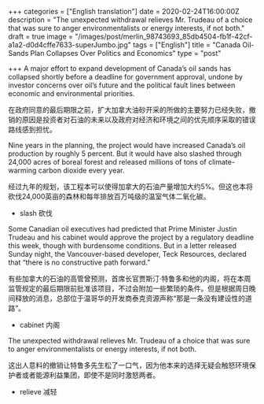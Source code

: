 +++
categories = ["English translation"]
date = 2020-02-24T16:00:00Z
description = "The unexpected withdrawal relieves Mr. Trudeau of a choice that was sure to anger environmentalists or energy interests, if not both."
draft = true
image = "/images/post/merlin_98743693_85db4504-fb1f-42cf-a1a2-d0d4cffe7633-superJumbo.jpg"
tags = ["English"]
title = "Canada Oil-Sands Plan Collapses Over Politics and Economics"
type = "post"

+++
A major effort to expand development of Canada’s oil sands has collapsed shortly before a deadline for government approval, undone by investor concerns over oil’s future and the political fault lines between economic and environmental priorities.

在政府同意的最后期限之前，扩大加拿大油砂开采的所做的主要努力已经失败，撤销的原因是投资者对石油的未来以及政府对经济和环境之间的优先顺序采取的错误路线感到担忧。

Nine years in the planning, the project would have increased Canada’s oil production by roughly 5 percent. But it would have also slashed through 24,000 acres of boreal forest and released millions of tons of climate-warming carbon dioxide every year.

经过九年的规划，该工程本可以使得加拿大的石油产量增加大约5%。但这也本将砍伐24,000英亩的森林和每年排放百万吨级的温室气体二氧化碳。

* slash 砍伐

Some Canadian oil executives had predicted that Prime Minister Justin Trudeau and his cabinet would approve the project by a regulatory deadline this week, though with burdensome conditions. But in a letter released Sunday night, the Vancouver-based developer, Teck Resources, declared that “there is no constructive path forward.”

有些加拿大的石油的高管曾预测，首席长官贾斯汀·特鲁多和他的内阁，将在本周监管规定的最后期限前批准该项目，不过会附加一些繁琐的条件。但是根据周日晚间释放的消息，总部位于温哥华的开发商泰克资源声称“那是一条没有建设性的道路”。

* cabinet 内阁

The unexpected withdrawal relieves Mr. Trudeau of a choice that was sure to anger environmentalists or energy interests, if not both.

这出人意料的撤销让特鲁多先生松了一口气，因为他本来的选择无疑会触怒环境保护者或者能源利益集团，即使不是同时激怒两者。

* relieve 减轻